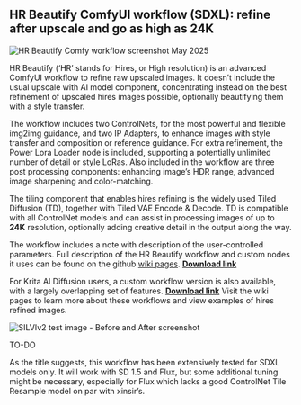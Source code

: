 ## HR Beautify ComfyUI workflow (SDXL): refine after upscale and go as high as 24K

![HR Beautify Comfy workflow screenshot May 2025](https://github.com/user-attachments/assets/ae10f6a6-fc89-4842-88e4-d3137ec0266d)

HR Beautify (‘HR’ stands for Hires, or High resolution) is an advanced ComfyUI workflow to refine raw upscaled images. It doesn’t include the usual upscale with AI model component, concentrating instead on the best refinement of upscaled hires images possible, optionally beautifying them with a style transfer.

The workflow includes two ControlNets, for the most powerful and flexible img2img guidance, and two IP Adapters, to enhance images with style transfer and composition or reference guidance. For extra refinement, the Power Lora Loader node is included, supporting a potentially unlimited number of detail or style LoRas. Also included in the workflow are three post processing components: enhancing image’s HDR range, advanced image sharpening and color-matching.

The tiling component that enables hires refining is the widely used Tiled Diffusion (TD), together with Tiled VAE Encode & Decode. TD is compatible with all ControlNet models and can assist in processing images of up to **24K** resolution, optionally adding creative detail in the output along the way. 

The workflow includes a note with description of the user-controlled parameters. Full description of the HR Beautify workflow and custom nodes it uses can be found on the github [wiki pages](https://github.com/minsky91/HR-Beautify-workflow/wiki/HR-Beautify-ComfyUI-workflow/).  [**Download link**](https://github.com/minsky91/HR-Beautify-workflow/blob/main/workflows/HR%20Beautify%20v1.0%20(release).json)

For Krita AI Diffusion users, a custom workflow version is also available, with a largely overlapping set of features.  [**Download link**](ttps://github.com/minsky91/HR-Beautify-workflow/blob/main/workflows/Krita%20AI%20HR%20Beautify%20v1.0%20(release).json) Visit the wiki pages to learn more about these workflows and view examples of hires refined images.

![SILVIv2 test image - Before and After screenshot](https://github.com/user-attachments/assets/0c34ac93-e42c-4cb1-b12a-ebdcb64f8508)


TO-DO

As the title suggests, this workflow has been extensively tested for SDXL models only. It will work with SD 1.5 and Flux, but some additional tuning might be necessary, especially for Flux which lacks a good ControlNet Tile Resample model on par with xinsir’s.
